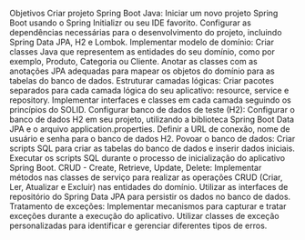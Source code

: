 Objetivos
Criar projeto Spring Boot Java:
Iniciar um novo projeto Spring Boot usando o Spring Initializr ou seu IDE favorito.
Configurar as dependências necessárias para o desenvolvimento do projeto, incluindo Spring Data JPA, H2 e Lombok.
Implementar modelo de domínio:
Criar classes Java que representem as entidades do seu domínio, como por exemplo, Produto, Categoria ou Cliente.
Anotar as classes com as anotações JPA adequadas para mapear os objetos do domínio para as tabelas do banco de dados.
Estruturar camadas lógicas:
Criar pacotes separados para cada camada lógica do seu aplicativo: resource, service e repository.
Implementar interfaces e classes em cada camada seguindo os princípios do SOLID.
Configurar banco de dados de teste (H2):
Configurar o banco de dados H2 em seu projeto, utilizando a biblioteca Spring Boot Data JPA e o arquivo application.properties.
Definir a URL de conexão, nome de usuário e senha para o banco de dados H2.
Povoar o banco de dados:
Criar scripts SQL para criar as tabelas do banco de dados e inserir dados iniciais.
Executar os scripts SQL durante o processo de inicialização do aplicativo Spring Boot.
CRUD - Create, Retrieve, Update, Delete:
Implementar métodos nas classes de serviço para realizar as operações CRUD (Criar, Ler, Atualizar e Excluir) nas entidades do domínio.
Utilizar as interfaces de repositório do Spring Data JPA para persistir os dados no banco de dados.
Tratamento de exceções:
Implementar mecanismos para capturar e tratar exceções durante a execução do aplicativo.
Utilizar classes de exceção personalizadas para identificar e gerenciar diferentes tipos de erros.
